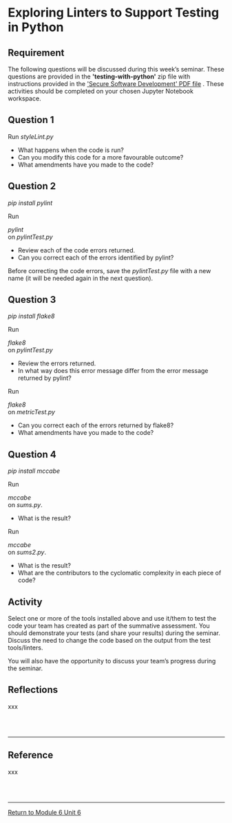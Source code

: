 # Exploring Linters to Support Testing in Python

## Requirement
The following questions will be discussed during this week’s seminar. 
These questions are provided in the **'testing-with-python'** zip file with instructions provided in the ['Secure Software Development' PDF file](SSD_Unit06_SeminarReference.pdf) . These activities should be completed on your chosen Jupyter Notebook workspace.

## Question 1
Run _styleLint.py_

 - What happens when the code is run? 
 - Can you modify this code for a more favourable outcome? 
 - What amendments have you made to the code?

## Question 2

_pip install pylint_

Run<br>

 _pylint_ <br> 
on _pylintTest.py_

- Review each of the code errors returned. 
- Can you correct each of the errors identified by pylint?

Before correcting the code errors, save the _pylintTest.py_ file with a new name (it will be needed again in the next question).

## Question 3

_pip install flake8_

Run<br>

_flake8_ <br>
on _pylintTest.py_

 - Review the errors returned.
 - In what way does this error message differ from the error message returned by pylint?

Run<br>

_flake8_ <br> 
on _metricTest.py_ 

- Can you correct each of the errors returned by flake8?
- What amendments have you made to the code?

## Question 4

_pip install mccabe_

Run<br>

_mccabe_ <br>
on _sums.py_. 

- What is the result?

Run<br>

_mccabe_ <br> 
on _sums2.py_. 

- What is the result?
- What are the contributors to the cyclomatic complexity in each piece of code?

## Activity
Select one or more of the tools installed above and use it/them to test the code your team has created as part of the summative assessment. 
You should demonstrate your tests (and share your results) during the seminar. 
Discuss the need to change the code based on the output from the test tools/linters.

You will also have the opportunity to discuss your team’s progress during the seminar.

## Reflections
xxx

<br><br>

---

## Reference
xxx

<br><br>

---

[Return to Module 6 Unit 6](SSD_Unit06.md)
